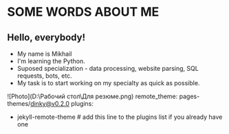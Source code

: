 # SOME WORDS ABOUT ME

## Hello, everybody!

* My name is Mikhail
* I'm learning the Python.
* Suposed specialization - data processing, website parsing, SQL requests, bots, etc.
* My task is to start working on my specialty as quick as possible.

![Photo](D:\Рабочий стол\Для резюме.png)
remote_theme: pages-themes/dinky@v0.2.0
plugins:
- jekyll-remote-theme # add this line to the plugins list if you already have one
